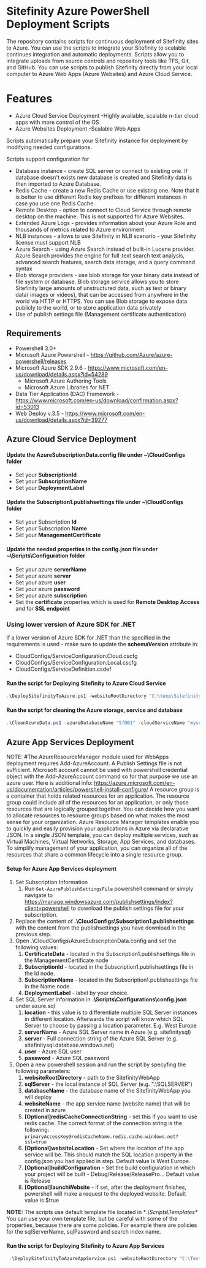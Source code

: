 # Sitefinity Azure PowerShell Deployment Scripts

The repository contains scripts for continuous deployment of Sitefinity sites to Azure. You can use the scripts to integrate your Sitefinity to scalable continues integration and automatic deployments. Scripts allow you to integrate uploads from source controls and repository tools like TFS, Git, and GitHub.
You can use scripts to publish Sitefinity directly from your local computer to Azure Web Apps (Azure Websites) and Azure Cloud Service.

# Features

- Azure Cloud Service Deployment -Highly available, scalable n-tier cloud apps with more control of the OS
- Azure Websites Deployment -Scalable Web Apps

Scripts automatically prepare your Sitefinity instance for deployment by modifying needed configurations. 

Scripts support configuration for
- Database instance - create SQL server or connect to existing one. If database doesn't exists new database is created and Sitefinity data is then imported to Azure Database.
- Redis Cache - create a new Redis Cache or use existing one. Note that it is better to use different Redis key prefixes for different instances in case you use one Redis Cache.
- Remote Desktop - option to connect to Cloud Service through remote desktop on the machine. This is not supported for Azure Websites.
- Extended Azure Logs - provides information about your Azure Role and thousands of metrics related to Azure environment
- NLB instances - allows to use Sitefinity in NLB scenario - your Sitefinity license must support NLB
- Azure Search - using Azure Search instead of built-in Lucene provider. Azure Search provides the engine for full-text search text analysis, advanced search features, search data storage, and a query command syntax
- Blob storage providers - use blob storage for your binary data instead of file system or database.  Blob storage service allows you to store Sitefinity large amounts of unstructured data, such as text or binary data( images or videos), that can be accessed from anywhere in the world via HTTP or HTTPS. You can use Blob storage to expose data publicly to the world, or to store application data privately
- Use of publish settings file (Management certificate authentication)

## Requirements
* Powershell 3.0+
* Microsoft Azure Powershell - https://github.com/Azure/azure-powershell/releases
* Microsoft Azure SDK 2.9.6 - https://www.microsoft.com/en-us/download/details.aspx?id=54289
  * Microsoft Azure Authoring Tools
  * Microsoft Azure Libraries for NET
* Data Tier Application (DAC) Framework - https://www.microsoft.com/en-us/download/confirmation.aspx?id=53013
* Web Deploy v.3.5 - https://www.microsoft.com/en-us/download/details.aspx?id=39277

## Azure Cloud Service Deployment

#### Update the **AzureSubscriptionData.config** file under **~\CloudConfigs** folder
 - Set your **SubscriptionId**
 - Set your **SubscriptionName**
 - Set your **DeploymentLabel**
 
#### Update the **Subscription1.publishsettings** file under **~\CloudConfigs** folder
 - Set your Subscription **Id**
 - Set your Subscription **Name**
 - Set your **ManagementCertificate**
 
#### Update the needed properties in the **config.json** file under **~\Scripts\Configuration** folder
- Set your azure **serverName**
- Set your azure **server**
- Set your azure **user**
- Set your azure **password**
- Set your azure **subscription**
- Set the **certificate** properties which is used for **Remote Desktop Access** and for **SSL endpoint**

### Using lower version of Azure SDK for .NET
If a lower version of Azure SDK for .NET than the specified in the requirements is used - make sure to update the **schemaVersion** attribute in:
-  CloudConfigs/ServiceConfiguration.Cloud.cscfg
-  CloudConfigs/ServiceConfiguration.Local.cscfg
-  CloudConfigs/ServiceDefinition.csdef

#### Run the script for Deploying Sitefinity to Azure Cloud Service
```powershell
.\DeploySitefinityToAzure.ps1 -websiteRootDirectory "C:\temp\SitefinityWebApp" -databaseName "SfDB1" -sqlServer ".\SQLSERVER" -serviceName "myservicename" -storageAccountName "mystorageaccname" -enableRemoteDesktopAccess "true" -enableSsl "false"
```
#### Run the script for cleaning the Azure storage, service and database
```powershell
.\CleanAzureData.ps1 -azureDatabaseName "SfDB1" -cloudServiceName "myservicename" -storageAccountName "mystorageaccname"
```
## Azure App Services Deployment

NOTE: #The AzureResourceManager module used for WebApps deployment requires Add-AzureAccount. A Publish Settings file is not sufficient. Microsoft account cannot be used with powershell credential object with the Add-AzureAccount command so for that purpose we use an azure user. Here is additional info: https://azure.microsoft.com/en-us/documentation/articles/powershell-install-configure/
A resource group is a container that holds related resources for an application. The resource group could include all of the resources for an application, or only those resources that are logically grouped together. You can decide how you want to allocate resources to resource groups based on what makes the most sense for your organization. Azure Resource Manager templates enable you to quickly and easily provision your applications in Azure via declarative JSON. In a single JSON template, you can deploy multiple services, such as Virtual Machines, Virtual Networks, Storage, App Services, and databases. To simplify management of your application, you can organize all of the resources that share a common lifecycle into a single resource group.

#### Setup for Azure App Services deployment
1. Set Subscription Information
   1. Run ```Get-AzurePublishSettingsFile``` powershell command or simply navigate to https://manage.windowsazure.com/publishsettings/index?client=powershell to download the publish settings file for your subscription.
1. Replace the content of **.\CloudConfigs\Subscription1.publishsettings** with the content from the publishsettings you have download in the previous step.
1. Open .\CloudConfigs\AzureSubscriptionData.config and set the following values:
   1. **CertificateData** - located in the Subscription1.publishsettings file in the ManagementCertificate node
   1. **SubscriptionId** - located in the Subscription1.publishsettings file in the Id node.
   1. **SubscriptionName** - located in the Subscription1.publishsettings file in the Name node.
   1. **DeploymentLabel** - label by your choice.
1. Set SQL Server information in **.\Scripts\Configurations\config.json** under azure.sql
   1. **location** - this value is to differentiate multiple SQL Server instances in different location. Afterwards the script will know which SQL Server to choose by passing a location parameter. E.g. West Europe
   1. **serverName** - Azure SQL Server name in Azure (e.g. sitefinitysql)
   1. **server** - Full connection string of the Azure SQL Server (e.g. sitefinitysql.database.windows.net)
   1. **user** - Azure SQL user
   1. **password** - Azure SQL password
1. Open a new powershell session and run the script by specyfing the following parameters:
   1. **websiteRootDirectory** - path to the SitefinityWebApp
   1. **sqlServer** - the local instance of SQL Server (e.g. ".\SQLSERVER")
   1. **databaseName** - the database name of the SitefinityWebApp you will deploy
   1. **websiteName** - the app service name (website name) that will be created in azure
   1. **[Optional]redisCacheConnectionString** - set this if you want to use redis cache. The correct format of the connection string is the following: ```primaryAccessKey@redisCacheName.redis.cache.windows.net?ssl=true```
   1. **[Optional]websiteLocation** - Set where the location of the app service will be. This should match the SQL location property in the config.json you had applied in step. Default value is West Europe.
   1. **[Optional]buildConfiguration** - Set the build configuration in which your project will be built - Debug/Release/ReleasePro... Default value is Release
   1. **[Optional]launchWebsite** - if set, after the deployment finishes, powershell will make a request to the deployed website. Default value is $true
  

 **NOTE:** The scripts use default template file located in **.\Scripts\Templates\** You can use your own template file, but be careful with some of the properties, because there are some policies. For example there are policies for the sqlServerName, sqlPassword and search index name.
  

#### Run the script for Deploying Sitefinity to Azure App Services
```powershell
 .\DeploySitefinityToAzureAppService.ps1 -websiteRootDirectory "C:\Tests\Sitefinity_10_0_HF3\Projects\azureAppServiceDemo" -databaseName "azureAppServiceDemoDb" -sqlServer ".\SQLSERVER" -websiteName "azureappsvcsfdemo" -redisCacheConnectionString "l6b65PIJza3zamYsNto8/cvtwtvvs1G4ffPBL3V6ybo=@sfdemoredis.redis.cache.windows.net?ssl=true" -websiteLocation "West Europe" -deployDatabase $true -buildConfiguration "Release" -launchWebsite $true
```

